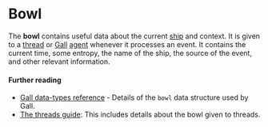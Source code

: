 # Bowl

The **bowl** contains useful data about the current [ship](ship.md) and context. It is given to a [thread](thread.md) or [Gall](gall.md) [agent](agent.md) whenever it processes an event. It contains the current time, some entropy, the name of the ship, the source of the event, and other relevant information.

#### Further reading

- [Gall data-types reference](../urbit-os/kernel/gall/reference/data-types.md#bowl) - Details of the `bowl` data structure used by Gall.
- [The threads guide](../urbit-os/base/threads/tutorials/basics/input.md#bowl): This includes details about the bowl given to threads.
